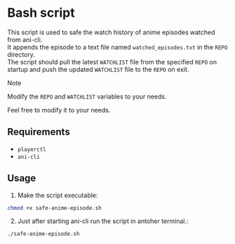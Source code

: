 # Bash script

This script is used to safe the watch history of anime episodes watched from ani-cli. <br>
It appends the episode to a text file named `watched_episodes.txt` in the `REPO` directory. <br>
The script should pull the latest `WATCHLIST` file from the specified `REPO` on startup and push the updated `WATCHLIST` file to the `REPO` on exit.

> [!NOTE]
> Modify the `REPO` and `WATCHLIST` variables to your needs.

Feel free to modify it to your needs.

## Requirements

- `playerctl`
- `ani-cli`

## Usage

1. Make the script executable:

```bash
chmod +x safe-anime-episode.sh
```

2. Just after starting ani-cli run the script in antoher terminal.:

```bash
./safe-anime-episode.sh
```
